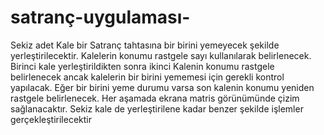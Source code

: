 # satranç-uygulaması-
Sekiz adet Kale bir Satranç tahtasına bir birini yemeyecek şekilde yerleştirilecektir.  Kalelerin konumu rastgele sayı kullanılarak belirlenecek. Birinci kale yerleştirildikten sonra ikinci Kalenin konumu rastgele belirlenecek ancak kalelerin bir birini yememesi için gerekli kontrol yapılacak. Eğer bir birini yeme durumu varsa son kalenin konumu yeniden rastgele belirlenecek. Her aşamada ekrana matris görünümünde çizim sağlanacaktır. Sekiz kale de yerleştirilene kadar benzer şekilde işlemler gerçekleştirilecektir
